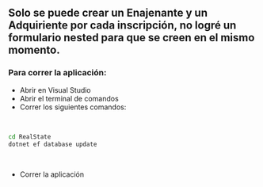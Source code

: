 ## Solo se puede crear un Enajenante y un Adquiriente por cada inscripción, no logré un formulario nested para que se creen en el mismo momento.


### Para correr la aplicación:

* Abrir en Visual Studio
* Abrir el terminal de comandos
* Correr los siguientes comandos:

<br/>

```cmd
cd RealState
dotnet ef database update
```
<br/>

* Correr la aplicación

